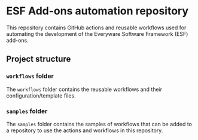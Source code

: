 # ESF Add-ons automation repository

This repository contains GitHub actions and reusable workflows used for automating the development of the Everyware Software Framework (ESF) add-ons.

## Project structure

### `workflows` folder

The `workflows` folder contains the reusable workflows and their configuration/template files.

### `samples` folder

The `samples` folder contains the samples of workflows that can be added to a repository to use the actions and workflows in this repository.
